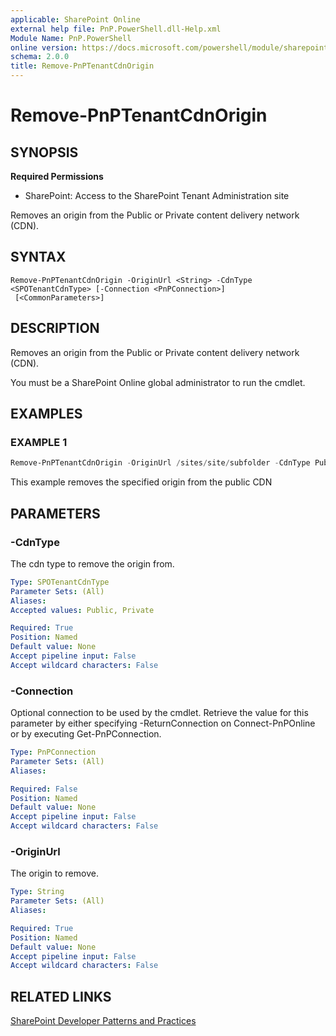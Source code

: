 ```yaml
---
applicable: SharePoint Online
external help file: PnP.PowerShell.dll-Help.xml
Module Name: PnP.PowerShell
online version: https://docs.microsoft.com/powershell/module/sharepoint-pnp/remove-pnptenantcdnorigin
schema: 2.0.0
title: Remove-PnPTenantCdnOrigin
---
```


# Remove-PnPTenantCdnOrigin

## SYNOPSIS

**Required Permissions**

* SharePoint: Access to the SharePoint Tenant Administration site

Removes an origin from the Public or Private content delivery network (CDN).

## SYNTAX

```
Remove-PnPTenantCdnOrigin -OriginUrl <String> -CdnType <SPOTenantCdnType> [-Connection <PnPConnection>]
 [<CommonParameters>]
```

## DESCRIPTION
Removes an origin from the Public or Private content delivery network (CDN).

You must be a SharePoint Online global administrator to run the cmdlet.

## EXAMPLES

### EXAMPLE 1
```powershell
Remove-PnPTenantCdnOrigin -OriginUrl /sites/site/subfolder -CdnType Public
```

This example removes the specified origin from the public CDN

## PARAMETERS

### -CdnType
The cdn type to remove the origin from.

```yaml
Type: SPOTenantCdnType
Parameter Sets: (All)
Aliases:
Accepted values: Public, Private

Required: True
Position: Named
Default value: None
Accept pipeline input: False
Accept wildcard characters: False
```

### -Connection
Optional connection to be used by the cmdlet. Retrieve the value for this parameter by either specifying -ReturnConnection on Connect-PnPOnline or by executing Get-PnPConnection.

```yaml
Type: PnPConnection
Parameter Sets: (All)
Aliases:

Required: False
Position: Named
Default value: None
Accept pipeline input: False
Accept wildcard characters: False
```

### -OriginUrl
The origin to remove.

```yaml
Type: String
Parameter Sets: (All)
Aliases:

Required: True
Position: Named
Default value: None
Accept pipeline input: False
Accept wildcard characters: False
```

## RELATED LINKS

[SharePoint Developer Patterns and Practices](https://aka.ms/sppnp)